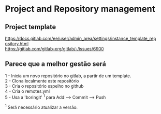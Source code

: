 # Project and Repository management

## Project template

<https://docs.gitlab.com/ee/user/admin_area/settings/instance_template_repository.html>  
<https://gitlab.com/gitlab-org/gitlab/-/issues/6900>  

## Parece que a melhor gestão será

1 - Inicia um novo repositório no gitlab, a partir de um template.  
2 - Clona localmente este repositório  
3 - Cria o repositório espelho no github  
4 - Cria o remotes.yml  
5 - Usa a 'boringit' <sup>1</sup> para Add --> Commit --> Push  

<sup>1</sup> Será necessário atualizar a versão.
